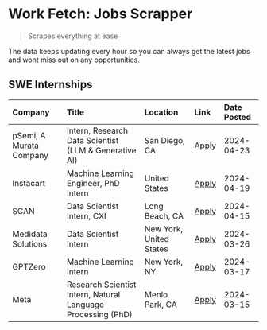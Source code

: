 # Work Fetch: Jobs Scrapper
> Scrapes everything at ease

The data keeps updating every hour so you can always get the latest jobs and wont miss out on any opportunities.

## SWE Internships
<!--START_SECTION:workfetch-->
| Company                 | Title                                                        | Location                | Link                                                                                                                                                                                                                                                                        | Date Posted   |
|:------------------------|:-------------------------------------------------------------|:------------------------|:----------------------------------------------------------------------------------------------------------------------------------------------------------------------------------------------------------------------------------------------------------------------------|:--------------|
| pSemi, A Murata Company | Intern, Research Data Scientist (LLM & Generative AI)        | San Diego, CA           | [Apply](https://www.linkedin.com/jobs/view/intern-research-data-scientist-llm-generative-ai-at-psemi-a-murata-company-3887074168?position=10&pageNum=0&refId=cvph4s8s7HoUL1w3bRBpNg%3D%3D&trackingId=jFprmNHgQcUcohXZdjI3OQ%3D%3D&trk=public_jobs_jserp-result_search-card) | 2024-04-23    |
| Instacart               | Machine Learning Engineer, PhD Intern                        | United States           | [Apply](https://www.linkedin.com/jobs/view/machine-learning-engineer-phd-intern-at-instacart-3901991739?position=2&pageNum=0&refId=cvph4s8s7HoUL1w3bRBpNg%3D%3D&trackingId=FuVNXOdsW3Ujl1EScm4xqw%3D%3D&trk=public_jobs_jserp-result_search-card)                           | 2024-04-19    |
| SCAN                    | Data Scientist Intern, CXI                                   | Long Beach, CA          | [Apply](https://www.linkedin.com/jobs/view/data-scientist-intern-cxi-at-scan-3899690492?position=9&pageNum=0&refId=cvph4s8s7HoUL1w3bRBpNg%3D%3D&trackingId=%2BkEwAM%2B9YmWuWv10er%2B66w%3D%3D&trk=public_jobs_jserp-result_search-card)                                     | 2024-04-15    |
| Medidata Solutions      | Data Scientist Intern                                        | New York, United States | [Apply](https://www.linkedin.com/jobs/view/data-scientist-intern-at-medidata-solutions-3810253704?position=8&pageNum=0&refId=cvph4s8s7HoUL1w3bRBpNg%3D%3D&trackingId=aswrwGU81KgbtxKAQXMRPQ%3D%3D&trk=public_jobs_jserp-result_search-card)                                 | 2024-03-26    |
| GPTZero                 | Machine Learning Intern                                      | New York, NY            | [Apply](https://www.linkedin.com/jobs/view/machine-learning-intern-at-gptzero-3860723963?position=7&pageNum=0&refId=cvph4s8s7HoUL1w3bRBpNg%3D%3D&trackingId=DPzX4A%2BmNhwHhvroAhvCNg%3D%3D&trk=public_jobs_jserp-result_search-card)                                        | 2024-03-17    |
| Meta                    | Research Scientist Intern, Natural Language Processing (PhD) | Menlo Park, CA          | [Apply](https://www.linkedin.com/jobs/view/research-scientist-intern-natural-language-processing-phd-at-meta-3858718375?position=6&pageNum=0&refId=cvph4s8s7HoUL1w3bRBpNg%3D%3D&trackingId=EYKWKKe5hszOdXQvE5PXhA%3D%3D&trk=public_jobs_jserp-result_search-card)           | 2024-03-15    |
<!--END_SECTION:workfetch-->
